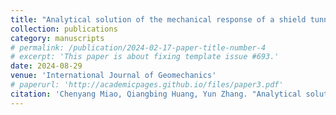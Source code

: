 ```yaml
---
title: "Analytical solution of the mechanical response of a shield tunnel crossing an active ground fissure zone"
collection: publications
category: manuscripts
# permalink: /publication/2024-02-17-paper-title-number-4
# excerpt: 'This paper is about fixing template issue #693.'
date: 2024-08-29
venue: 'International Journal of Geomechanics'
# paperurl: 'http://academicpages.github.io/files/paper3.pdf'
citation: 'Chenyang Miao, Qiangbing Huang, Yun Zhang. "Analytical solution of the mechanical response of a shield tunnel crossing an active ground fissure zone" International Journal of Geomechanics, 2024, 24(9): 04024192 (SCI, IF=3.3, JCR=Q2).'
---
```


